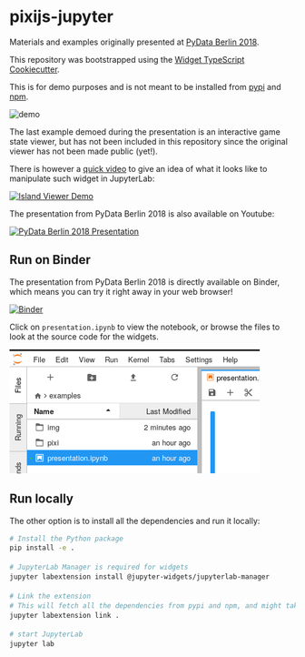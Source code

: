 # pixijs-jupyter

Materials and examples originally presented at [PyData Berlin 2018](https://pydata.org/berlin2018/schedule/presentation/32/).

This repository was bootstrapped using the [Widget TypeScript Cookiecutter](https://github.com/jupyter-widgets/widget-ts-cookiecutter).

This is for demo purposes and is not meant to be installed from [pypi](https://pypi.org) and [npm](https://npmjs.org).

![demo](./examples/img/pixijs-jupyterlab.gif)

The last example demoed during the presentation is an interactive game state viewer, but has not been included in this repository since the original viewer has not been made public (yet!).

There is however a [quick video](https://www.youtube.com/watch?v=RGYFc-cz7nU) to give an idea of what it looks like to manipulate such widget in JupyterLab:

[![Island Viewer Demo](https://img.youtube.com/vi/RGYFc-cz7nU/0.jpg)](https://www.youtube.com/watch?v=RGYFc-cz7nU)

The presentation from PyData Berlin 2018 is also available on Youtube:

[![PyData Berlin 2018 Presentation](https://img.youtube.com/vi/TcuJILbTPZg/0.jpg)](https://www.youtube.com/watch?v=TcuJILbTPZg)

## Run on Binder

The presentation from PyData Berlin 2018 is directly available on Binder, which means you can try it right away in your web browser!

[![Binder](https://img.shields.io/badge/launch-binder-brightgreen.svg)](https://mybinder.org/v2/gh/jtpio/pixijs-jupyter/pydata-berlin?urlpath=lab/tree/examples/presentation.ipynb)

Click on `presentation.ipynb` to view the notebook, or browse the files to look at the source code for the widgets.

![binder](./examples/img/binder.png)

## Run locally

The other option is to install all the dependencies and run it locally:

```bash
# Install the Python package
pip install -e .

# JupyterLab Manager is required for widgets
jupyter labextension install @jupyter-widgets/jupyterlab-manager

# Link the extension
# This will fetch all the dependencies from pypi and npm, and might take a while to finish.
jupyter labextension link .

# start JupyterLab
jupyter lab
```
